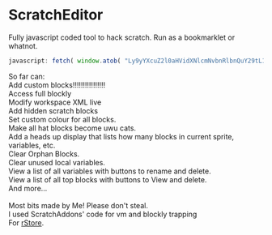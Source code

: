 # ScratchEditor
Fully javascript coded tool to hack scratch. Run as a bookmarklet or whatnot.

```javascript
javascript: fetch( window.atob( "Ly9yYXcuZ2l0aHVidXNlcmNvbnRlbnQuY29tL1pYTXVzaHJvb202My9TY3JhdGNoRWRpdG9yL21haW4vU291cmNlLmpz" ) ).then((x) => { x.blob().then((y) => { y.text().then((z) => { var script = document.createElement("script"); script.innerHTML = z; document.body.appendChild(script); }); }); }); /*/Bookmarklet/*/;
```
So far can:
<br>
Add custom blocks!!!!!!!!!!!!!!!!
<br>
Access full blockly
<br>
Modify workspace XML live
<br>
Add hidden scratch blocks
<br>
Set custom colour for all blocks.
<br>
Make all hat blocks become uwu cats.
<br>
Add a heads up display that lists how many blocks in current sprite, variables, etc.
<br>
Clear Orphan Blocks.
<br>
Clear unused local variables.
<br>
View a list of all variables with buttons to rename and delete.
<br>
View a list of all top blocks with buttons to View and delete.
<br>
And more...
<br><br>
Most bits made by Me! Please don't steal.<br>
I used ScratchAddons' code for vm and blockly trapping<br>
For <a href="https://sites.google.com/student.carey.wa.edu.au/r-store/home">rStore</a>.
